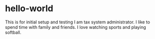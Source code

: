 # hello-world
This is for initial setup and testing
I am tax system administrator.  I like to spend time with family and friends.  I love watching sports and playing softball.
